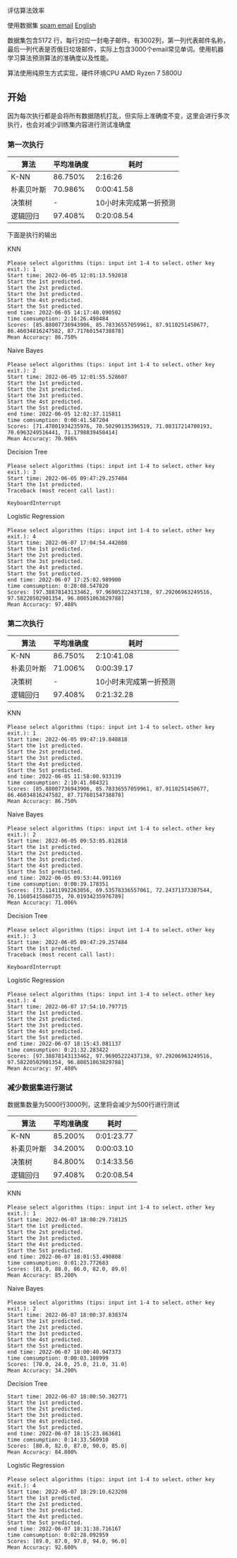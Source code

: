 评估算法效率

使用数据集 [spam email](https://www.kaggle.com/code/balaka18/email-spam-classification/data)  [English](./README_ENGLISH.md)

数据集包含5172 行，每行对应一封电子邮件。有3002列，第一列代表邮件名称，最后一列代表是否俄日垃圾邮件，实际上包含3000个email常见单词。使用机器学习算法预测算法的准确度以及性能。

算法使用纯原生方式实现，硬件环境CPU AMD Ryzen 7 5800U

## 开始

因为每次执行都是会将所有数据随机打乱，但实际上准确度不变，这里会进行多次执行，也会对减少训练集内容进行测试准确度

### 第一次执行

| 算法       | 平均准确度 | 耗时                   |
| ---------- | ---------- | ---------------------- |
| K-NN       | 86.750%    | 2:16:26                |
| 朴素贝叶斯 | 70.986%    | 0:00:41.58             |
| 决策树     | -          | 10小时未完成第一折预测 |
| 逻辑回归   | 97.408%    | 0:20:08.54             |

下面是执行的输出

KNN

```
Please select algorithms (tips: input int 1-4 to select，other key exit.): 1
Start time: 2022-06-05 12:01:13.592018
Start the 1st predicted.
Start the 2st predicted.
Start the 3st predicted.
Start the 4st predicted.
Start the 5st predicted.
end time: 2022-06-05 14:17:40.090502
time comsumption: 2:16:26.498484
Scores: [85.88007736943906, 85.78336557059961, 87.9110251450677, 86.46034816247582, 87.71760154738878]
Mean Accuracy: 86.750%
```

Naive Bayes

```
Please select algorithms (tips: input int 1-4 to select，other key exit.): 2
Start time: 2022-06-05 12:01:55.528607
Start the 1st predicted.
Start the 2st predicted.
Start the 3st predicted.
Start the 4st predicted.
Start the 5st predicted.
end time: 2022-06-05 12:02:37.115811
time comsumption: 0:00:41.587204
Scores: [71.47001934235976, 70.50290135396519, 71.08317214700193, 70.6963249516441, 71.1798839458414]
Mean Accuracy: 70.986%
```

Decision Tree

```
Please select algorithms (tips: input int 1-4 to select，other key exit.): 3
Start time: 2022-06-05 09:47:29.257484
Start the 1st predicted.
Traceback (most recent call last):

KeyboardInterrupt
```

Logistic Regression

```
Please select algorithms (tips: input int 1-4 to select，other key exit.): 4
Start time: 2022-06-07 17:04:54.442080
Start the 1st predicted.
Start the 2st predicted.
Start the 3st predicted.
Start the 4st predicted.
Start the 5st predicted.
end time: 2022-06-07 17:25:02.989900
time comsumption: 0:20:08.547820
Scores: [97.38878143133462, 97.96905222437138, 97.29206963249516, 97.58220502901354, 96.80851063829788]
Mean Accuracy: 97.408%
```

### 第二次执行

| 算法       | 平均准确度 | 耗时                   |
| ---------- | ---------- | ---------------------- |
| K-NN       | 86.750%    | 2:10:41.08             |
| 朴素贝叶斯 | 71.006%    | 0:00:39.17             |
| 决策树     | -          | 10小时未完成第一折预测 |
| 逻辑回归   | 97.408%    | 0:21:32.28             |

KNN

```
Please select algorithms (tips: input int 1-4 to select，other key exit.): 1
Start time: 2022-06-05 09:47:19.848818
Start the 1st predicted.
Start the 2st predicted.
Start the 3st predicted.
Start the 4st predicted.
Start the 5st predicted.
end time: 2022-06-05 11:58:00.933139
time comsumption: 2:10:41.084321
Scores: [85.88007736943906, 85.78336557059961, 87.9110251450677, 86.46034816247582, 87.71760154738878]
Mean Accuracy: 86.750%
```

Naive Bayes

```
Please select algorithms (tips: input int 1-4 to select，other key exit.): 2
Start time: 2022-06-05 09:53:05.812818
Start the 1st predicted.
Start the 2st predicted.
Start the 3st predicted.
Start the 4st predicted.
Start the 5st predicted.
end time: 2022-06-05 09:53:44.991169
time comsumption: 0:00:39.178351
Scores: [73.11411992263056, 69.53578336557061, 72.24371373307544, 70.11605415860735, 70.01934235976789]
Mean Accuracy: 71.006%
```

Decision Tree

```
Please select algorithms (tips: input int 1-4 to select，other key exit.): 3
Start time: 2022-06-05 09:47:29.257484
Start the 1st predicted.
Traceback (most recent call last):

KeyboardInterrupt
```

Logistic Regression

```
Please select algorithms (tips: input int 1-4 to select，other key exit.): 4
Start time: 2022-06-07 17:54:10.797715
Start the 1st predicted.
Start the 2st predicted.
Start the 3st predicted.
Start the 4st predicted.
Start the 5st predicted.
end time: 2022-06-07 18:15:43.081137
time comsumption: 0:21:32.283422
Scores: [97.38878143133462, 97.96905222437138, 97.29206963249516, 97.58220502901354, 96.80851063829788]
Mean Accuracy: 97.408%
```

### 减少数据集进行测试

数据集数量为5000行3000列，这里将会减少为500行进行测试


| 算法       | 平均准确度 | 耗时       |
| ---------- | ---------- | ---------- |
| K-NN       | 85.200%    | 0:01:23.77 |
| 朴素贝叶斯 | 34.200%    | 0:00:03.10 |
| 决策树     | 84.800%    | 0:14:33.56 |
| 逻辑回归   | 97.408%    | 0:20:08.54 |

KNN

```
Please select algorithms (tips: input int 1-4 to select，other key exit.): 1
Start time: 2022-06-07 18:00:29.718125
Start the 1st predicted.
Start the 2st predicted.
Start the 3st predicted.
Start the 4st predicted.
Start the 5st predicted.
end time: 2022-06-07 18:01:53.490808
time comsumption: 0:01:23.772683
Scores: [81.0, 88.0, 86.0, 82.0, 89.0]
Mean Accuracy: 85.200%
```

Naive Bayes

```
Please select algorithms (tips: input int 1-4 to select，other key exit.): 2
Start time: 2022-06-07 18:00:37.838374
Start the 1st predicted.
Start the 2st predicted.
Start the 3st predicted.
Start the 4st predicted.
Start the 5st predicted.
end time: 2022-06-07 18:00:40.947373
time comsumption: 0:00:03.108999
Scores: [70.0, 24.0, 25.0, 21.0, 31.0]
Mean Accuracy: 34.200%
```

Decision Tree

```
Start time: 2022-06-07 18:00:50.302771
Start the 1st predicted.
Start the 2st predicted.
Start the 3st predicted.
Start the 4st predicted.
Start the 5st predicted.
end time: 2022-06-07 18:15:23.863681
time comsumption: 0:14:33.560910
Scores: [80.0, 82.0, 87.0, 90.0, 85.0]
Mean Accuracy: 84.800%
```

Logistic Regression

```
Please select algorithms (tips: input int 1-4 to select，other key exit.): 4
Start time: 2022-06-07 18:29:10.623208
Start the 1st predicted.
Start the 2st predicted.
Start the 3st predicted.
Start the 4st predicted.
Start the 5st predicted.
end time: 2022-06-07 18:31:38.716167
time comsumption: 0:02:28.092959
Scores: [89.0, 87.0, 97.0, 94.0, 96.0]
Mean Accuracy: 92.600%
```
